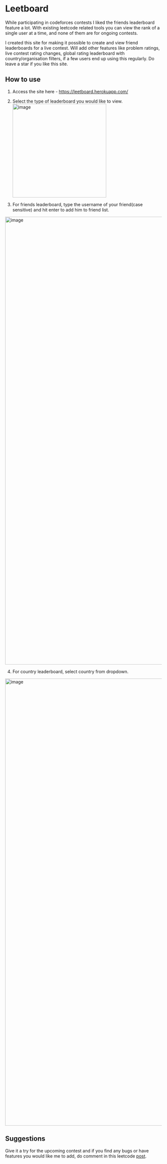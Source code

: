 # Leetboard

While participating in codeforces contests I liked the friends leaderboard feature a lot. With existing leetcode related tools you can view the rank of a single user at a time, and none of them are for ongoing contests.

I created this site for making it possible to create and view friend leaderboards for a live contest. Will add other features like problem ratings, live contest rating changes, global rating leaderboard with country/organisation filters, if a few users end up using this regularly. Do leave a star if you like this site.

## How to use

1. Access the site here - https://leetboard.herokuapp.com/

2. Select the type of leaderboard you would like to view.  
    <img width="301" alt="image" src="https://user-images.githubusercontent.com/26141133/169653755-058326c3-746d-424e-8ea3-3c9c199e6bce.png">

3. For friends leaderboard, type the username of your friend(case sensitive) and hit enter to add him to friend list.  

<img width="1439" alt="image" src="https://user-images.githubusercontent.com/26141133/169654588-20e33a05-3c7d-4ff1-9286-85c43fa17f77.png">

4. For country leaderboard, select country from dropdown.

<img width="1437" alt="image" src="https://user-images.githubusercontent.com/26141133/169654748-0f4e8a54-1274-4a4b-b0ef-435d71c184cd.png">

## Suggestions

Give it a try for the upcoming contest and if you find any bugs or have features you would like me to add, do comment in this leetcode [post](https://leetcode.com/discuss/general-discussion/2060416/Site-for-creating-and-viewing-custom-friend-leaderboard).
 
